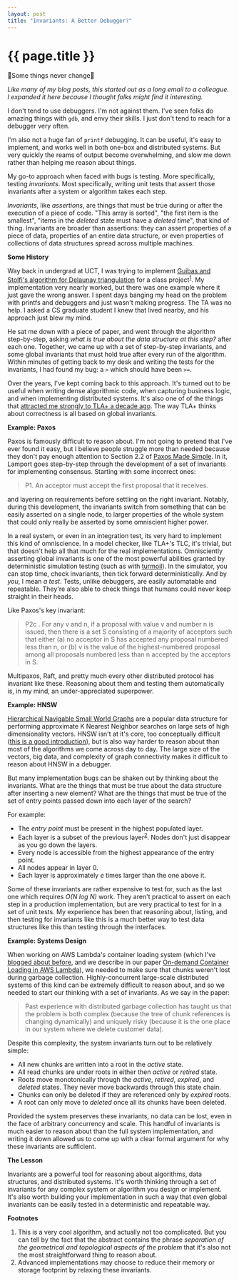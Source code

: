 ```yaml
---
layout: post
title: "Invariants: A Better Debugger?"
---
```


{{ page.title }}
================

<p class="meta">🎵Some things never change🎵</p>

*Like many of my blog posts, this started out as a long email to a colleague. I expanded it here because I thought folks might find it interesting.*

I don't tend to use debuggers. I'm not against them. I've seen folks do amazing things with `gdb`, and envy their skills. I just don't tend to reach for a debugger very often.

I'm also not a huge fan of `printf` debugging. It can be useful, it's easy to implement, and works well in both one-box and distributed systems. But very quickly the reams of output become overwhelming, and slow me down rather than helping me reason about things.

My go-to approach when faced with bugs is testing. More specifically, testing *invariants*. Most specifically, writing unit tests that assert those invariants after a system or algorithm takes each step.

*Invariants*, like *assertions*, are things that must be true during or after the execution of a piece of code. "This array is sorted", "the first item is the smallest", "items in the *deleted* state must have a *deleted time*", that kind of thing. Invariants are broader than assertions: they can assert properties of a piece of data, properties of an entire data structure, or even properties of collections of data structures spread across multiple machines.

**Some History**

Way back in undergrad at UCT, I was trying to implement [Guibas and Stolfi's algorithm for Delaunay triangulation](https://dl.acm.org/doi/abs/10.1145/282918.282923) for a class project<sup>[1](#foot1)</sup>. My implementation very nearly worked, but there was one example where it just gave the wrong answer. I spent days banging my head on the problem with printfs and debuggers and just wasn't making progress. The TA was no help. I asked a CS graduate student I knew that lived nearby, and his approach just blew my mind.

He sat me down with a piece of paper, and went through the algorithm step-by-step, asking *what is true about the data structure at this step?* after each one. Together, we came up with a set of step-by-step invariants, and some global invariants that must hold true after every run of the algorithm. Within minutes of getting back to my desk and writing the tests for the invariants, I had found my bug: a `>` which should have been `>=`.

Over the years, I've kept coming back to this approach. It's turned out to be useful when writing dense algorithmic code, when capturing business logic, and when implementing distributed systems. It's also one of of the things that [attracted me strongly to TLA+ a decade ago](https://cacm.acm.org/magazines/2015/4/184701-how-amazon-web-services-uses-formal-methods/fulltext). The way TLA+ thinks about correctness is all based on global invariants.

**Example: Paxos**

Paxos is famously difficult to reason about. I'm not going to pretend that I've ever found it easy, but I believe people struggle more than needed because they don't pay enough attention to Section 2.2 of [Paxos Made Simple](https://lamport.azurewebsites.net/pubs/paxos-simple.pdf). In it, Lamport goes step-by-step through the development of a set of invariants for implementing consensus. Starting with some incorrect ones:

> P1. An acceptor must accept the first proposal that it receives.

and layering on requirements before settling on the right invariant. Notably, during this development, the invariants switch from something that can be easily asserted on a single node, to larger properties of the whole system that could only really be asserted by some omniscient higher power.

In a real system, or even in an integration test, its very hard to implement this kind of omniscience. In a model checker, like TLA+'s TLC, it's trivial, but that doesn't help all that much for the real implementations. Omnisciently asserting global invariants is one of the most powerful abilities granted by deterministic simulation testing (such as with [turmoil](https://github.com/tokio-rs/turmoil)). In the simulator, you can stop time, check invariants, then tick forward deterministically. And by *you*, I mean *a test*. Tests, unlike debuggers, are easily automatable and repeatable. They're also able to check things that humans could never keep straight in their heads.

Like Paxos's key invariant:

> P2c . For any v and n, if a proposal with value v and number n is issued,
then there is a set S consisting of a majority of acceptors such that
either (a) no acceptor in S has accepted any proposal numbered less
than n, or (b) v is the value of the highest-numbered proposal among
all proposals numbered less than n accepted by the acceptors in S.

Multipaxos, Raft, and pretty much every other distributed protocol has invariant like these. Reasoning about them and testing them automatically is, in my mind, an under-appreciated superpower.

**Example: HNSW**

[Hierarchical Navigable Small World Graphs](https://arxiv.org/abs/1603.09320) are a popular data structure for performing approximate K Nearest Neighbor searches on large sets of high dimensionality vectors. HNSW isn't at it's core, too conceptually difficult ([this is a good introduction](https://www.pinecone.io/learn/series/faiss/hnsw/)), but is also way harder to reason about than most of the algorithms we come across day to day. The large size of the vectors, big data, and complexity of graph connectivity makes it difficult to reason about HNSW in a debugger.

But many implementation bugs can be shaken out by thinking about the invariants. What are the things that must be true about the data structure after inserting a new element? What are the things that must be true of the set of entry points passed down into each layer of the search?

For example:

* The *entry point* must be present in the highest populated layer.
* Each layer is a subset of the previous layer<sup>[2](#foot2)</sup>. Nodes don't just disappear as you go down the layers.
* Every node is accessible from the highest appearance of the entry point.
* All nodes appear in layer 0.
* Each layer is approximately *e* times larger than the one above it.

Some of these invariants are rather expensive to test for, such as the last one which requires *O(N log N)* work. They aren't practical to assert on each step in a production implementation, but are very practical to test for in a set of unit tests. My experience has been that reasoning about, listing, and then testing for invariants like this is a much better way to test data structures like this than testing through the interfaces.

**Example: Systems Design**

When working on AWS Lambda's container loading system (which I've [blogged about before](https://brooker.co.za/blog/2023/05/23/snapshot-loading.html), and we describe in our paper [On-demand Container Loading in AWS Lambda](https://www.usenix.org/conference/atc23/presentation/brooker)), we needed to make sure that chunks weren't lost during garbage collection. Highly-concurrent large-scale distributed systems of this kind can be extremely difficult to reason about, and so we needed to start our thinking with a set of invariants. As we say in the paper:

> Past experience with distributed garbage collection has taught us that the problem is both complex (because the tree of chunk references is changing dynamically) and uniquely risky (because it is the one place in our system where we delete customer data).

Despite this complexity, the system invariants turn out to be relatively simple:

* All new chunks are written into a root in the *active* state.
* All read chunks are under roots in either then *active* or *retired* state.
* Roots move monotonically through the *active*, *retired*, *expired*, and *deleted* states. They never move backwards through this state chain.
* Chunks can only be deleted if they are referenced only by *expired* roots.
* A root can only move to *deleted* once all its chunks have been deleted.

Provided the system preserves these invariants, no data can be lost, even in the face of arbitrary concurrency and scale. This handful of invariants is much easier to reason about than the full system implementation, and writing it down allowed us to come up with a clear formal argument for why these invariants are sufficient.

**The Lesson**

Invariants are a powerful tool for reasoning about algorithms, data structures, and distributed systems. It's worth thinking through a set of invariants for any complex system or algorithm you design or implement. It's also worth building your implementation in such a way that even global invariants can be easily tested in a deterministic and repeatable way. 

**Footnotes**

1. <a name="foot1"></a> This is a very cool algorithm, and actually not too complicated. But you can tell by the fact that the abstract contains the phrase *separation of the geometrical and topological aspects of the problem* that it's also not the most straightforward thing to reason about.
2. <a name="foot2"></a> Advanced implementations may choose to reduce their memory or storage footprint by relaxing these invariants.